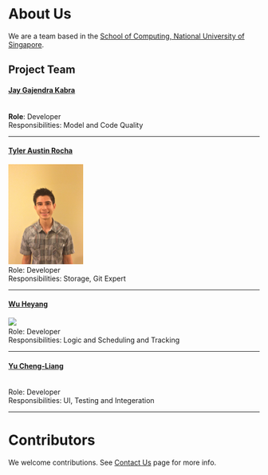 # About Us

We are a team based in the [School of Computing, National University of Singapore](http://www.comp.nus.edu.sg).

## Project Team

#### [Jay Gajendra Kabra](https://github.com/jay500s)
<img src="" width="150"><br>
**Role**: Developer <br>
Responsibilities: Model and Code Quality

-----

#### [Tyler Austin Rocha](https://github.com/tylerrocha)
<img src="images/tylerrocha.jpg" width="150"><br>
Role: Developer <br>
Responsibilities: Storage, Git Expert

-----

#### [Wu Heyang](https://github.com/whyCaiJi)
<img src="i" width="150"><br>
Role: Developer <br>
Responsibilities: Logic and Scheduling and Tracking

-----

#### [Yu Cheng-Liang](https://github.com/nuslarry)
<img src="" width="150"><br>
Role: Developer <br>
Responsibilities: UI, Testing and Integeration

-----

# Contributors

We welcome contributions. See [Contact Us](ContactUs.md) page for more info.